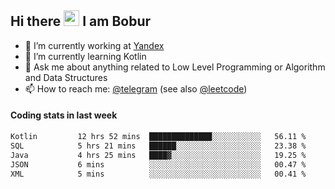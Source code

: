## Hi there <img src="https://media.giphy.com/media/hvRJCLFzcasrR4ia7z/giphy.gif" width="25px" height="25px"> I am Bobur

- 💼 I’m currently working at [Yandex](https://yandex.ru/)
- 🌱 I’m currently learning Kotlin
- 💬 Ask me about anything related to Low Level Programming or Algorithm and Data Structures
- 📫 How to reach me: [@telegram](https://t.me/octoant) (see also [@leetcode](https://leetcode.com/octoant/))    

#### Coding stats in last week

<!--START_SECTION:waka-->

```txt
Kotlin         12 hrs 52 mins  ██████████████░░░░░░░░░░░   56.11 %
SQL            5 hrs 21 mins   ██████░░░░░░░░░░░░░░░░░░░   23.38 %
Java           4 hrs 25 mins   ████▓░░░░░░░░░░░░░░░░░░░░   19.25 %
JSON           6 mins          ░░░░░░░░░░░░░░░░░░░░░░░░░   00.47 %
XML            5 mins          ░░░░░░░░░░░░░░░░░░░░░░░░░   00.41 %
```

<!--END_SECTION:waka-->
